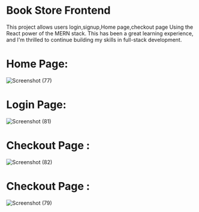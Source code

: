 # Book Store Frontend

This project allows users login,signup,Home page,checkout page Using the React power of the MERN stack.
This has been a great learning experience, and I'm thrilled to continue building my skills in full-stack development.


# Home Page:

![Screenshot (77)](https://github.com/user-attachments/assets/f6285715-bd9d-4a90-8573-a5a91efd398b)


# Login Page:

![Screenshot (81)](https://github.com/user-attachments/assets/a56054d5-dd6d-428f-8e25-07d888fa8abd)

# Checkout Page :

![Screenshot (82)](https://github.com/user-attachments/assets/5db78d00-2533-4725-8819-8cf614922ccd)

# Checkout Page :

![Screenshot (79)](https://github.com/user-attachments/assets/6b8b0cf0-f4b3-44b2-a30f-ba4a618949d2)
